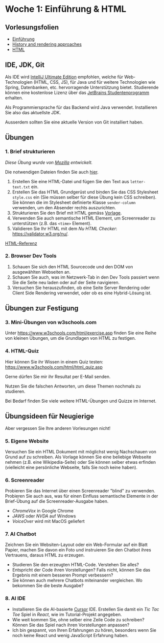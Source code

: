 # Woche 1: Einführung & HTML


## Vorlesungsfolien

* [Einführung](01a%20Einführung.pdf)
* [History and rendering approaches](01b%20History%20and%20Rendering%20Approaches.pdf)
* [HTML](01c%20HTML.pdf)


## IDE, JDK, Git

Als IDE wird [IntelliJ Ultimate Edition](https://www.jetbrains.com/idea/download/) empfohlen, welche für Web-Technologien (HTML, CSS, JS), für Java und für weitere Technologien wie Spring, Datenbanken, etc. hervorragende Unterstützung bietet. Studierende können eine kostenlose Lizenz über das [JetBrains Studentenprogramm](https://www.jetbrains.com/community/education/#students) erhalten.

Als Programmiersprache für das Backend wird Java verwendet. Installieren Sie also das aktuellste JDK.

Ausserdem sollten Sie eine aktuelle Version von Git installiert haben.


## Übungen

### 1. Brief strukturieren

*Diese Übung wurde von [Mozilla](https://developer.mozilla.org/en-US/docs/Learn/HTML/Introduction_to_HTML/Marking_up_a_letter) entwickelt.*

Die notwendigen Dateien finden Sie auch [hier](exercise-letter).

1) Erstellen Sie eine HTML-Datei und fügen Sie den Text aus `letter-text.txt` ein.
2) Erstellen Sie das HTML Grundgerüst und binden Sie das CSS Stylesheet `style.css` ein (Sie müssen selber für diese Übung kein CSS schreiben). Sie können die im Stylesheet definierte Klasse `sender-column` verwenden, um den Absender rechts auszurichten.
3) Strukturieren Sie den Brief mit HTML gemäss [Vorlage](exercise-letter\letter.png). 
4) Verwenden Sie auch semantische HTML Element, um Screenreader zu unterstützen (z.B. das `<time>` Element).
5) Validieren Sie Ihr HTML mit dem _Nu HTML Checker_: https://validator.w3.org/nu/.

[HTML-Referenz](https://developer.mozilla.org/en-US/docs/Web/HTML/Element)

### 2. Browser Dev Tools

1. Schauen Sie sich den HTML Sourcecode und den DOM von ausgewählten Webseiten an.
2. Schauen Sie auch, was im Netzwerk-Tab in den Dev Tools passiert wenn Sie die Seite neu laden oder auf der Seite navigieren.
3. Versuchen Sie herauszufinden, ob eine Seite Server Rendering oder Client Side Rendering verwendet, oder ob es eine Hybrid-Lösung ist.


## Übungen zur Festigung

### 3. Mini-Übungen von w3schools.com

Unter https://www.w3schools.com/html/exercise.asp finden Sie eine Reihe von kleinen Übungen, um die Grundlagen von HTML zu festigen.

### 4. HTML-Quiz

Hier können Sie ihr Wissen in einem Quiz testen: https://www.w3schools.com/html/html_quiz.asp

Gerne dürfen Sie mir ihr Resultat per E-Mail senden.

Nutzen Sie die falschen Antworten, um diese Themen nochmals zu studieren.

Bei Bedarf finden Sie viele weitere HTML-Übungen und Quizze im Internet.


## Übungsideen für Neugierige

Aber vergessen Sie Ihre anderen Vorlesungen nicht!

### 5. Eigene Website

Versuchen Sie ein HTML Dokument mit möglichst wenig Nachschauen von Grund auf zu schreiben. Als Vorlage können Sie eine beliebige Webseite nehmen (z.B. eine Wikipedia-Seite) oder Sie können selber etwas erfinden (vielleicht eine persönliche Webseite, falls Sie noch keine haben).

### 6. Screenreader

Probieren Sie das Internet über einen Screenreader "blind" zu verwenden. Probieren Sie auch aus, was für einen Einfluss semantische Elemente in der Brief-Übung auf die Screenreader-Ausgabe haben.

* _ChromeVox_ in Google Chrome
* _JAWS_ oder _NVDA_ auf Windows
* _VoiceOver_ wird mit MacOS geliefert

### 7. AI Chatbot

Zeichnen Sie ein Websiten-Layout oder ein Web-Formular auf ein Blatt Papier, machen Sie davon ein Foto und instruieren Sie den Chatbot ihres Vertrauens, daraus HTML zu erzeugen.

* Studieren Sie den erzeugten HTML-Code. Verstehen Sie alles?
* Entspricht der Code ihren Vorstellungen? Falls nicht, können Sie das Ergebnis mit einem besseren Prompt verbessern?
* Sie können auch mehrere Chatbots miteinander vergleichen. Wo bekommen Sie die beste Ausgabe?

### 8. AI IDE

* Installieren Sie die AI-basierte [Cursor](https://www.cursor.com) IDE. Erstellen Sie damit ein _Tic Tac Toe_ Spiel in _React_, wie im Tutorial-Projekt angegeben.
* Wie weit kommen Sie, ohne selber eine Zeile Code zu schreiben?
Können Sie das Spiel nach ihren Vorstellungen anpassen?
* Ich bin gespannt, von Ihren Erfahrungen zu hören, besonders wenn Sie noch keine React und wenig JavaScript Erfahrung haben.